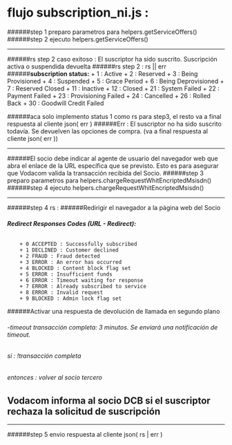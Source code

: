 # flujo subscription_ni.js :
######step 1 preparo parametros para helpers.getServiceOffers()
######step 2 ejecuto helpers.getServiceOffers() 
***
######rs step 2  caso exitoso : El suscriptor ha sido suscrito. Suscripción activa o suspendida devuelta
######rs step 2 : rs || err
######**subscription status:**
        + 1 : Active
        + 2 : Reserved
        + 3 : Being Provisioned
        + 4 : Suspended
        + 5 : Grace Period
        + 6 : Being Deprovisioned
        + 7 : Reserved Closed
        + 11 : Inactive
        + 12 : Closed
        + 21 : System Failed
        + 22 : Payment Failed
        + 23 : Provisioning Failed
        + 24 : Cancelled
        + 26 : Rolled Back
        + 30 : Goodwill Credit Failed

######aca solo implemento status 1 como rs para step3, el resto va a final respuesta al cliente json( err )
######Err : El suscriptor no ha sido suscrito todavía. Se devuelven las opciones de compra. (va a final respuesta al cliente json( err ))
***
######El socio debe indicar al agente de usuario del navegador web que abra el enlace de la URL específica que se previsto. Esto es para asegurar que Vodacom valida la transacción recibida del Socio.
######step 3 preparo parametros para helpers.chargeRequestWhitEncriptedMsisdn()
######step 4 ejecuto helpers.chargeRequestWhitEncriptedMsisdn()
***
######step 4 rs :
######Redirigir el navegador a la página web del Socio
######  **Redirect Responses Codes (URL - Redirect):**
        + 0 ACCEPTED : Successfully subscribed
        + 1 DECLINED : Customer declined
        + 2 FRAUD : Fraud detected 
        + 3 ERROR : An error has occurred 
        + 4 BLOCKED : Content block flag set
        + 5 ERROR : Insufficient funds 
        + 6 ERROR : Timeout waiting for response 
        + 7 ERROR : Already subscribed to service 
        + 8 ERROR : Invalid request 
        + 9 BLOCKED : Admin lock flag set
######Activar una respuesta de devolución de llamada en segundo plano
######    -timeout transacción completa: 3 minutos. Se enviará una notificación de timeout.
######        si : !transacción completa 
######            entonces : volver al socio tercero
## Vodacom informa al socio DCB si el suscriptor rechaza la solicitud de suscripción
***
######step 5 envio respuesta al cliente json( rs | err )